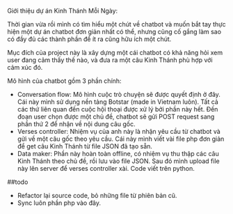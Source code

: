 Giới thiệu dự án Kinh Thánh Mỗi Ngày:

Thời gian vừa rồi mình có tìm hiểu một chút về chatbot và muốn bắt tay thực hiện một dự án chatbot đơn giản nhất có thể, nhưng cũng cố gắng làm sao có đầy đủ các thành phần để ít ra cũng hữu ích một chút.

Mục đích của project này là xây dựng một cái chatbot có khả năng hỏi xem user đang cảm thấy thế nào, và đưa ra một câu Kinh Thánh phù hợp với cảm xúc đó.

Mô hình của chatbot gồm 3 phần chính:

- Conversation flow: Mô hình cuộc trò chuyện sẽ được quyết định ở đây. Cái này mình sử dụng nền tảng Botstar (made in Vietnam luôn). Tất cả các thứ liên quan đến cuộc hội thoại được xử lý bởi phần này hết. Đến đoạn user chọn được một chủ đề, chatbot sẽ gửi POST request sang phần thứ 2 để nhận về nội dung câu gốc.
- Verses controller: Nhiệm vụ của anh này là nhận yêu cầu từ chatbot và gửi về một câu gốc theo yêu cầu. Cái này mình viết vài file php đơn giản để get câu Kinh Thánh từ file JSON đã tạo sẵn.
- Data maker: Phần này hoàn toàn offline, có nhiệm vụ thu thập các câu Kinh Thánh theo chủ đề, rồi lưu vào file JSON. Sau đó mình upload file này lên server để verses controller xài. Code viết trên python.

##todo
- Refactor lại source code, bỏ những file từ phiên bản cũ.
- Sync luôn phần php vào đây.